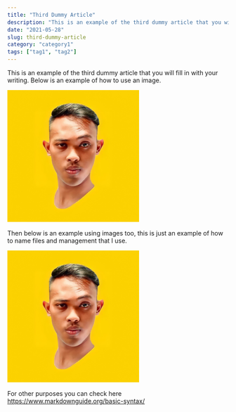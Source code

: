 ```yaml
---
title: "Third Dummy Article"
description: "This is an example of the third dummy article that you will fill in with your writing. Below is an example of how to use an image."
date: "2021-05-28"
slug: third-dummy-article
category: "category1"
tags: ["tag1", "tag2"]
---
```


This is an example of the third dummy article that you will fill in with your writing. Below is an example of how to use an image.

![text alt](../images/posts/001-1-profile-fikriwado.png "text hover")

Then below is an example using images too, this is just an example of how to name files and management that I use.

![text alt](../images/posts/001-2-profile-fikriwado-too.png "text hover")

For other purposes you can check here https://www.markdownguide.org/basic-syntax/